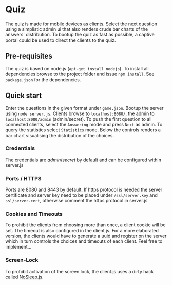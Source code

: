 # Quiz
The quiz is made for mobile devices as clients. Select the next question using a simplistic admin ui that also renders crude bar charts of the answers' distribution. To bootup the quiz as fast as possible, a captive portal could be used to direct the clients to the quiz.

## Pre-requisites
The quiz is based on node.js (```apt-get install nodejs```).
To install all dependencies browse to the project folder and issue ```npm install```. See ```package.json``` for the dependencies.

## Quick start

Enter the questions in the given format under ```game.json```. Bootup the server using ```node server.js```. Clients browse to ```localhost:8080/```, the admin to ```localhost:8080/admin``` (admin/secret). To push the first question to all connected clients, select the ```Answering``` mode and press ```Next``` as admin. To query the statistics select ```Statistics``` mode. Below the controls renders a bar chart visualising the distribution of the choices.

### Credentials

The credentials are *admin*/*secret* by default and can be configured within server.js

### Ports / HTTPS

Ports are 8080 and 8443 by default. If https protocol is needed the server certificate and server key need to be placed under ```/ssl/server.key``` and ```ssl/server.cert```, otherwise comment the https protocol in server.js


### Cookies and Timeouts

To prohibit the clients from choosing more than once, a client cookie will be set. The timeout is also configured in the client.js. For a more elaborated version, the clients would have to generate a uuid and register on the server which in turn controls the choices and timeouts of each client. Feel free to implement...

### Screen-Lock

To prohibit activation of the screen lock, the client.js uses a dirty hack called [NoSleep.js](https://github.com/richtr/NoSleep.js).
